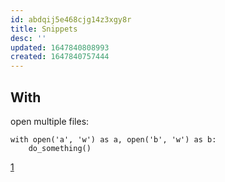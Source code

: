 ```yaml
---
id: abdqij5e468cjg14z3xgy8r
title: Snippets
desc: ''
updated: 1647840808993
created: 1647840757444
---
```


## With

open multiple files:

```python3
with open('a', 'w') as a, open('b', 'w') as b:
    do_something()
```

[1](https://stackoverflow.com/questions/4617034/how-can-i-open-multiple-files-using-with-open-in-python)
